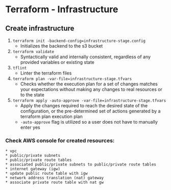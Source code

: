# Terraform - Infrastructure

## Create infrastructure
1. `terraform init -backend-config=infrastructure-stage.config`
    * Initializes the backend to the s3 bucket
1. `terraform validate`
    * Syntactically valid and internally consistent,
    regardless of any provided variables or existing state
1. `tflint`
    * Linter the terraform files
1. `terraform plan -var-file=infrastructure-stage.tfvars`
    * Checks whether the execution plan for a set of changes matches
    your expectations without making any changes to real resources or to the state
1. `terraform apply -auto-approve -var-file=infrastructure-stage.tfvars`
    * Apply the changes required to reach the desired state of the configuration,
    or the pre-determined set of actions generated by a terraform plan execution plan
    * `-auto-approve` flag is utilized so a user does not have to manually enter yes
### Check AWS console for created resources:
    * vpc
    * public/private subnets
    * public/private route tables
    * associated public/private subnets to public/private route tables
    * internet gateway (igw)
    * update public route table with igw
    * network address translation (nat) gateway
    * associate private route table with nat gw
